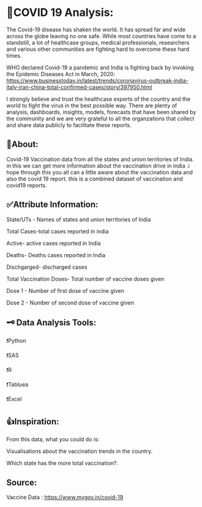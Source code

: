 # 🦠COVID 19 Analysis:

The Covid-19 disease has shaken the world. It has spread far and wide across the globe leaving no one safe. While most countries have come to a standstill, a lot of healthcase groups, medical professionals, researchers and various other communities are fighting hard to overcome these hard times.

WHO declared Covid-19 a pandemic and India is fighting back by invoking the Epidemic Diseases Act in March, 2020: https://www.businesstoday.in/latest/trends/coronavirus-outbreak-india-italy-iran-china-total-confirmed-cases/story/397950.html

I strongly believe and trust the healthcase experts of the country and the world to fight the virus in the best possible way. There are plenty of analysis, dashboards, insights, models, forecasts that have been shared by the community and we are very grateful to all the organzations that collect and share data publicly to facilitate these reports.


## 🤔About:

Covid-19 Vaccination data from all the states and union territories of India. in this we can get more information about the vaccination drive in india .i hope through this you all can a little aware about the vaccination data and also the covid 19 report. this is a combined dataset of vaccination and covid19 reports.

## ✅Attribute Information:

State/UTs - Names of states and union territories of India

Total Cases-total cases reported in india

Active- active cases reported in India 

Deaths- Deaths cases reported in India

Dischgarged- discharged cases 

Total Vaccination Doses- Total number of vaccine doses given

Dose 1 - Number of first dose of vaccine given

Dose 2 - Number of second dose of vaccine given


## 🗝 Data Analysis Tools:

❗Python

❗SAS

❗R

❗Tabluea

❗Excel


## 👍Inspiration:

From this data, what you could do is:

Visualisations about the vaccination trends in the country.

Which state has the more total vaccination?.


## Source:

Vaccine Data : https://www.mygov.in/covid-19
